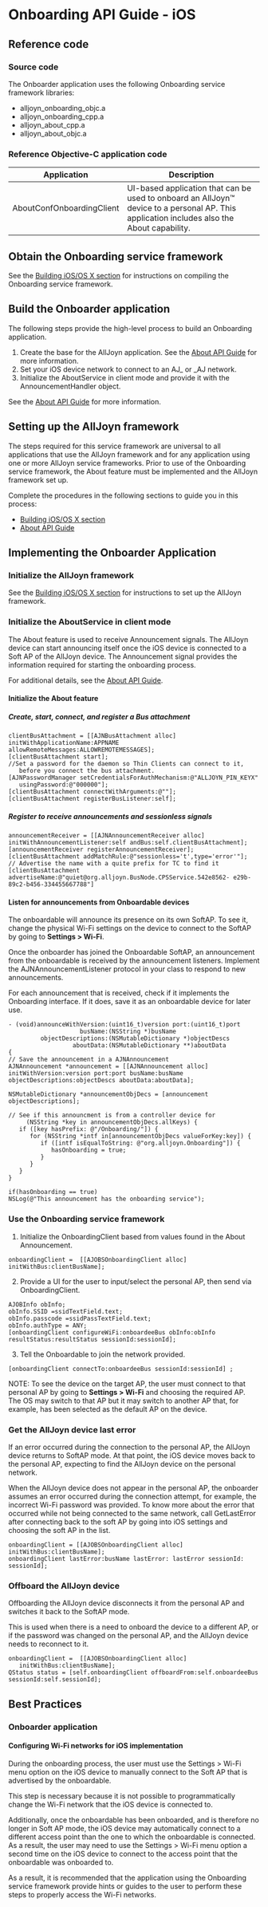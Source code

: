 # Onboarding API Guide - iOS

## Reference code

### Source code

The Onboarder application uses the following Onboarding 
service framework libraries:

* alljoyn_onboarding_objc.a
* alljoyn_onboarding_cpp.a
* alljoyn_about_cpp.a
* alljoyn_about_objc.a

### Reference Objective-C application code

| Application | Description |
|---|---|
| AboutConfOnboardingClient | UI-based application that can be used to onboard an AllJoyn&trade; device to a personal AP. This application includes also the About capability. |

## Obtain the Onboarding service framework

See the [Building iOS/OS X section][building-ios] for
instructions on compiling the Onboarding service framework.

## Build the Onboarder application

The following steps provide the high-level process to build an 
Onboarding application.

1. Create the base for the AllJoyn application. See the 
[About API Guide][about-api-guide-ios] for more information.
2. Set your iOS device network to connect to an AJ_ or _AJ network.
3. Initialize the AboutService in client mode and provide it 
with the AnnouncementHandler object.

See the [About API Guide][about-api-guide-ios] for more information.

## Setting up the AllJoyn framework

The steps required for this service framework are universal 
to all applications that use the AllJoyn framework and for 
any application using one or more AllJoyn service frameworks. 
Prior to use of the Onboarding service framework, the About 
feature must be implemented and the AllJoyn framework set up.

Complete the procedures in the following sections to guide 
you in this process:

* [Building iOS/OS X section][building-ios]
* [About API Guide][about-api-guide-ios]

## Implementing the Onboarder Application

### Initialize the AllJoyn framework

See the [Building iOS/OS X section][building-ios] for 
instructions to set up the AllJoyn framework.

### Initialize the AboutService in client mode

The About feature is used to receive Announcement signals. 
The AllJoyn device can start announcing itself once the iOS 
device is connected to a Soft AP of the AllJoyn device. The 
Announcement signal provides the information required for 
starting the onboarding process.

For additional details, see the [About API Guide][about-api-guide-ios].

#### Initialize the About feature

##### Create, start, connect, and register a Bus attachment

```objc
clientBusAttachment = [[AJNBusAttachment alloc] initWithApplicationName:APPNAME
allowRemoteMessages:ALLOWREMOTEMESSAGES]; 
[clientBusAttachment start];
//Set a password for the daemon so Thin Clients can connect to it, 
   before you connect the bus attachment.
[AJNPasswordManager setCredentialsForAuthMechanism:@"ALLJOYN_PIN_KEYX" 
   usingPassword:@"000000"];
[clientBusAttachment connectWithArguments:@""]; 
[clientBusAttachment registerBusListener:self];
```

##### Register to receive announcements and sessionless signals

```objc
announcementReceiver = [[AJNAnnouncementReceiver alloc] 
initWithAnnouncementListener:self andBus:self.clientBusAttachment]; 
[announcementReceiver registerAnnouncementReceiver]; 
[clientBusAttachment addMatchRule:@"sessionless='t',type='error'"];
// Advertise the name with a quite prefix for TC to find it
[clientBusAttachment advertiseName:@"quiet@org.alljoyn.BusNode.CPSService.542e8562- e29b-89c2-b456-334455667788"]
```

#### Listen for announcements from Onboardable devices

The onboardable will announce its presence on its own SoftAP. 
To see it, change the physical Wi-Fi settings on the device 
to connect to the SoftAP by going to **Settings > Wi-Fi**.

Once the onboarder has joined the Onboardable SoftAP, an 
announcement from the onboardable is received by the announcement 
listeners. Implement the AJNAnnouncementListener protocol in 
your class to respond to new announcements.

For each announcement that is received, check if it implements 
the Onboarding interface. If it does, save it as an onboardable 
device for later use.

```objc
- (void)announceWithVersion:(uint16_t)version port:(uint16_t)port
                    busName:(NSString *)busName 
         objectDescriptions:(NSMutableDictionary *)objectDescs
                  aboutData:(NSMutableDictionary **)aboutData
{
// Save the announcement in a AJNAnnouncement 
AJNAnnouncement *announcement = [[AJNAnnouncement alloc] 
initWithVersion:version port:port busName:busName 
objectDescriptions:objectDescs aboutData:aboutData];

NSMutableDictionary *announcementObjDecs = [announcement objectDescriptions];

// See if this announcment is from a controller device for 
     (NSString *key in announcementObjDecs.allKeys) {
   if ([key hasPrefix: @"/Onboarding/"]) {
      for (NSString *intf in[announcementObjDecs valueForKey:key]) {
         if ([intf isEqualToString: @"org.alljoyn.Onboarding"]) {
            hasOnboarding = true;
         }
      }
   }
}

if(hasOnboarding == true)
NSLog(@"This announcement has the onboarding service");
```

### Use the Onboarding service framework

1. Initialize the OnboardingClient based from values found 
in the About Announcement.

```objc
onboardingClient =	[[AJOBSOnboardingClient alloc]
initWithBus:clientBusName];
```

2. Provide a UI for the user to input/select the personal AP, 
then send via OnboardingClient.

```objc
AJOBInfo obInfo;
obInfo.SSID =ssidTextField.text; 
obInfo.passcode =ssidPassTextField.text; 
obInfo.authType = ANY;
[onboardingClient configureWiFi:onboardeeBus obInfo:obInfo 
resultStatus:resultStatus sessionId:sessionId];
```

3. Tell the Onboardable to join the network provided.

```objc
[onboardingClient connectTo:onboardeeBus sessionId:sessionId] ;
```

NOTE: To see the device on the target AP, the user must connect 
to that personal AP by going to **Settings > Wi-Fi** and 
choosing the required AP. The OS may switch to that AP but 
it may switch to another AP that, for example, has been selected 
as the default AP on the device.

### Get the AllJoyn device last error

If an error occurred during the connection to the personal AP, 
the AllJoyn device returns to SoftAP mode. At that point, 
the iOS device moves back to the personal AP, expecting to 
find the AllJoyn device on the personal network.

When the AllJoyn device does not appear in the personal AP, 
the onboarder assumes an error occurred during the connection 
attempt, for example, the incorrect Wi-Fi password was provided. 
To know more about the error that occurred while not being 
connected to the same network, call GetLastError after connecting 
back to the soft AP by going into iOS settings and choosing 
the soft AP in the list.

```objc
onboardingClient = [[AJOBSOnboardingClient alloc] initWithBus:clientBusName];
onboardingClient lastError:busName lastError: lastError sessionId: sessionId];
```

### Offboard the AllJoyn device

Offboarding the AllJoyn device disconnects it from the personal 
AP and switches it back to the SoftAP mode.

This is used when there is a need to onboard the device to a 
different AP, or if the password was changed on the personal AP, 
and the AllJoyn device needs to reconnect to it.

```objc
onboardingClient =	[[AJOBSOnboardingClient alloc] 
   initWithBus:clientBusName]; 
QStatus status = [self.onboardingClient offboardFrom:self.onboardeeBus sessionId:self.sessionId];
```

## Best Practices

### Onboarder application

#### Configuring Wi-Fi networks for iOS implementation

During the onboarding process, the user must use the Settings > Wi-Fi 
menu option on the iOS device to manually connect to the Soft AP 
that is advertised by the onboardable.
 
This step is necessary because it is not possible to programmatically 
change the Wi-Fi network that the iOS device is connected to.

Additionally, once the onboardable has been onboarded, and is 
therefore no longer in Soft AP mode, the iOS device may automatically 
connect to a different access point than the one to which the 
onboardable is connected. As a result, the user may need to use 
the Settings > Wi-Fi menu option a second time on the iOS 
device to connect to the access point that the onboardable 
was onboarded to.

As a result, it is recommended that the application using the 
Onboarding service framework provide hints or guides to the user 
to perform these steps to properly access the Wi-Fi networks.


[building-ios]: /develop/building/ios-osx
[about-api-guide-ios]: /develop/api-guide/about/ios